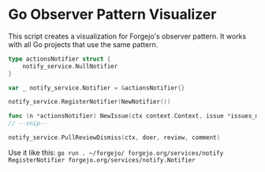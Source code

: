 # Go Observer Pattern Visualizer

This script creates a visualization for Forgejo's observer pattern.
It works with all Go projects that use the same pattern.

```go
type actionsNotifier struct {
	notify_service.NullNotifier
}

var _ notify_service.Notifier = &actionsNotifier{}
```

```go
notify_service.RegisterNotifier(NewNotifier())
```

```go
func (n *actionsNotifier) NewIssue(ctx context.Context, issue *issues_model.Issue, _ []*user_model.User) {
// --snip--
```

```go
notify_service.PullReviewDismiss(ctx, doer, review, comment)
```

Use it like this: `go run . ~/forgejo/ forgejo.org/services/notify RegisterNotifier forgejo.org/services/notify.Notifier`
